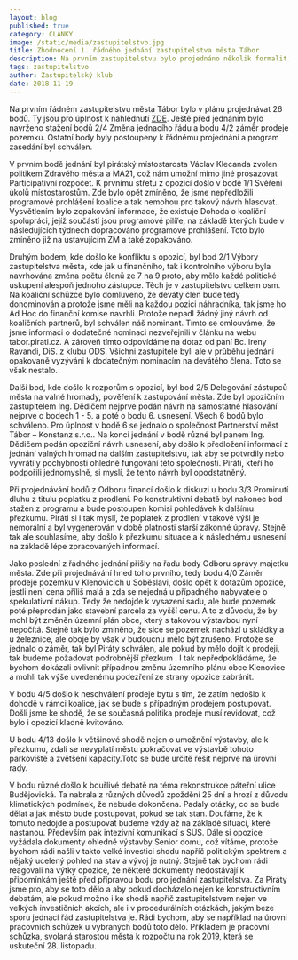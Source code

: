 ```yaml
---
layout: blog
published: true
category: CLANKY
image: /static/media/zastupitelstvo.jpg
title: Zhodnocení 1. řádného jednání zastupitelstva města Tábor
description: Na prvním zastupitelstvu bylo projednáno několik formalit, ustavení finančního a kontrolního výboru, ale i některé majetkové záležistosti. Opozice si nenechala ujít příležitost k útokům.
tags: zastupitelstvo
author: Zastupitelský klub
date: 2018-11-19
---
```


Na prvním řádném zastupitelstvu města Tábor bylo v plánu projednávat 26 bodů. Ty jsou pro úplnost k nahlédnutí [ZDE](http://taborcz.eu/assets/File.ashx?id_org=16470&id_dokumenty=61765).
Ještě před jednáním bylo navrženo stažení bodů 2/4 Změna jednacího řádu a bodu 4/2 záměr prodeje pozemku.
Ostatní body byly postoupeny k řádnému projednání a program zasedání byl schválen.

V prvním bodě jednání byl pirátský místostarosta Václav Klecanda zvolen politikem Zdravého města a MA21, což nám umožní mimo jiné prosazovat Participativní rozpočet.
K prvnímu střetu z opozicí došlo v bodě 1/1 Svěření úkolů místostarostům.
Zde bylo opět zmíněno, že jsme nepředložili programové prohlášení koalice a tak nemohou pro takový návrh hlasovat.
Vysvětlením bylo zopakování informace, že existuje Dohoda o koaliční spolupráci,
jejíž součástí jsou programové pilíře,
na základě kterých bude v následujících týdnech dopracováno programové prohlášení.
Toto bylo zmíněno již na ustavujícím ZM a také zopakováno.

Druhým bodem, kde došlo ke konfliktu s opozicí, byl bod 2/1 Výbory zastupitelstva města,
kde jak u finančního, tak i kontrolního výboru byla navrhována změna počtu členů ze 7 na 9 proto,
aby mělo každé politické uskupení alespoň jednoho zástupce.
Těch je v zastupitelstvu celkem osm. Na koaliční schůzce bylo domluveno, že devátý člen bude tedy donominován a protože jsme měli na každou pozici náhradníka, tak jsme ho Ad Hoc do finanční komise navrhli. Protože nepadl žádný jiný návrh od koaličních partnerů, byl schválen náš nominant.
Tímto se omlouváme, že jsme informaci o dodatečné nominaci nezveřejnili v článku na webu tabor.pirati.cz.
A zároveň tímto odpovídáme na dotaz od paní Bc. Ireny Ravandi, DiS. z klubu ODS.
Všichni zastupitelé byli ale v průběhu jednání opakovaně vyzýváni k dodatečným nominacím
na devátého člena.
Toto se však nestalo.

Další bod, kde došlo k rozporům s opozicí, byl bod 2/5 Delegování zástupců města na valné hromady, pověření k zastupování města. Zde byl opozičním zastupitelem Ing. Dědičem nejprve podán návrh na samostatné hlasování nejprve o bodech 1 - 5. a poté o bodu 6. usnesení. Všech 6 bodů bylo schváleno. Pro úplnost v bodě 6 se jednalo o společnost Partnerství měst Tábor – Konstanz s.r.o.. Na konci jednání v bodě různé byl panem Ing. Dědičem podán opoziční návrh usnesení, aby došlo k předložení informací z jednání valných hromad na dalším zastupitelstvu, tak aby se potvrdily nebo vyvrátily pochybnosti ohledně fungování této společnosti.
Piráti, kteří ho podpořili jednomyslně, si myslí, že tento návrh byl opodstatněný.

Při projednávání bodů z Odboru financí došlo k diskuzi u bodu 3/3 Prominutí dluhu z titulu poplatku z prodlení. Po konstruktivní debatě byl nakonec bod stažen z programu a bude postoupen komisi pohledávek k dalšímu přezkumu. Piráti si i tak myslí, že poplatek z prodlení v takové výši je nemorální a byl vygenerován v době platnosti starší zákonné úpravy. Stejně tak ale souhlasíme, aby došlo k přezkumu situace a k následnému usnesení na základě lépe zpracovaných informací.

Jako poslední z řádného jednání přišly na řadu body Odboru správy majetku města.
Zde při projednávání hned toho prvního, tedy bodu 4/0 Záměr prodeje pozemku v Klenovicích u Soběslavi, došlo opět k dotazům opozice, jestli není cena příliš malá a zda se nejedná u případného nabyvatele o spekulativní nákup.
Tedy že nedojde k vysazení sadu, ale bude pozemek poté přeprodán jako stavební parcela za vyšší cenu.
A to z důvodu, že by mohl být změněn územní plán obce, který s takovou výstavbou nyní nepočítá.
Stejně tak bylo zmíněno, že sice se pozemek nachází u skládky a u železnice, ale oboje by však v budoucnu mělo být zrušeno. Protože se jednalo o záměr, tak byl Piráty schválen, ale pokud by mělo dojít k prodeji, tak budeme požadovat podrobnější přezkum . I tak nepředpokládáme, že bychom dokázali ovlivnit případnou změnu územního plánu obce Klenovice a mohli tak výše uvedenému podezření ze strany opozice zabránit.

V bodu 4/5 došlo k neschválení prodeje bytu s tím, že zatím nedošlo k dohodě v rámci koalice, jak se bude s případným prodejem postupovat. Došli jsme ke shodě, že se současná politika prodeje musí revidovat, což bylo i opozicí kladně kvitováno.

U bodu 4/13 došlo k většinové shodě nejen o umožnění výstavby, ale k přezkumu, zdali se nevyplatí městu pokračovat ve výstavbě tohoto parkoviště  a zvětšení kapacity.Toto se bude určitě řešit nejprve na úrovni rady.

V bodu různé došlo k bouřlivé debatě na téma rekonstrukce páteřní ulice Budějovická.
Ta nabrala z různých důvodů zpoždění 25 dní a hrozí z důvodu klimatických podmínek, že nebude dokončena. Padaly otázky, co se bude dělat a jak město bude postupovat, pokud se tak stan. Doufáme, že k tomuto nedojde a postupovat budeme vždy až na základě situací, které nastanou. Především pak intezivní komunikací s SÚS.
Dále si opozice vyžádala dokumenty ohledně výstavby Senior domu, což vítáme, protože bychom rádi našli v takto velké investici shodu napříč politickým spektrem a nějaký ucelený pohled na stav a vývoj je nutný.
Stejně tak bychom rádi reagovali na výtky opozice, že některé dokumenty nedostávají k připomínkám ještě před přípravou bodu pro jednání zastupitelstva.
Za Piráty jsme pro, aby se toto dělo a aby pokud docházelo nejen ke konstruktivním debatám, ale pokud možno i ke shodě napříč zastupitelstvem nejen ve velkých investičních akcích,
ale i v procedurálních otázkách, jakým beze sporu jednací řád zastupitelstva je.
Rádi bychom, aby se například na úrovni pracovních schůzek u vybraných bodů toto dělo.
Příkladem je pracovní schůzka, svolaná starostou města k rozpočtu na rok 2019, která se uskuteční 28. listopadu.
